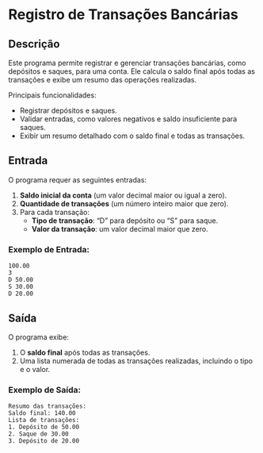 # Registro de Transações Bancárias

## Descrição
Este programa permite registrar e gerenciar transações bancárias, como depósitos e saques, para uma conta. Ele calcula o saldo final após todas as transações e exibe um resumo das operações realizadas.

Principais funcionalidades:
- Registrar depósitos e saques.
- Validar entradas, como valores negativos e saldo insuficiente para saques.
- Exibir um resumo detalhado com o saldo final e todas as transações.

## Entrada
O programa requer as seguintes entradas:
1. **Saldo inicial da conta** (um valor decimal maior ou igual a zero).
2. **Quantidade de transações** (um número inteiro maior que zero).
3. Para cada transação:
   - **Tipo de transação**: “D” para depósito ou “S” para saque.
   - **Valor da transação**: um valor decimal maior que zero.

### Exemplo de Entrada:
```
100.00
3
D 50.00
S 30.00
D 20.00
```

## Saída
O programa exibe:
1. O **saldo final** após todas as transações.
2. Uma lista numerada de todas as transações realizadas, incluindo o tipo e o valor.

### Exemplo de Saída:
```
Resumo das transações:
Saldo final: 140.00
Lista de transações:
1. Depósito de 50.00
2. Saque de 30.00
3. Depósito de 20.00
```

